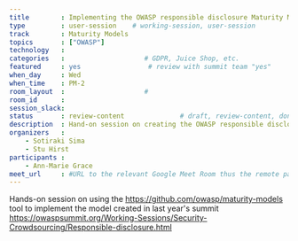 ```yaml
---
title        : Implementing the OWASP responsible disclosure Maturity Model
type         : user-session    # working-session, user-session
track        : Maturity Models
topics       : ["OWASP"]
technology   :
categories   :                    # GDPR, Juice Shop, etc.
featured     : yes                 # review with summit team "yes"
when_day     : Wed
when_time    : PM-2
room_layout  :                    #
room_id      :
session_slack:
status       : review-content              # draft, review-content, done
description  : Hand-on session on creating the OWASP responsible disclosure Maturity Model
organizers   :
    - Sotiraki Sima
    - Stu Hirst
participants :
    - Ann-Marie Grace
meet_url     : #URL to the relevant Google Meet Room thus the remote participants can join a session
---
```


Hands-on session on using the https://github.com/owasp/maturity-models tool to implement the
model created in last year's summit https://owaspsummit.org/Working-Sessions/Security-Crowdsourcing/Responsible-disclosure.html

<!--(add intro)

## WHY

(...)

## What

(...)

## Outcomes

(...)

## References

(...)


## Previous
-->
